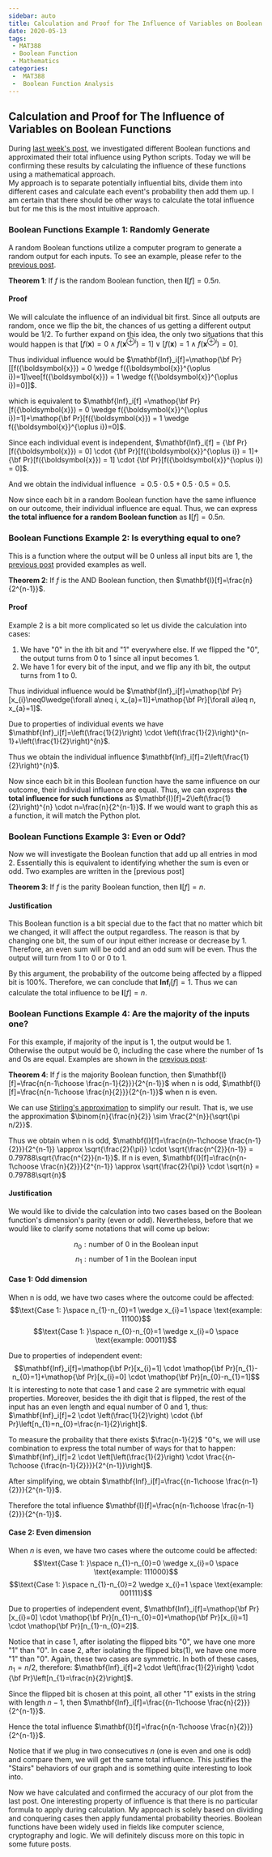 ```yaml
---
sidebar: auto
title: Calculation and Proof for The Influence of Variables on Boolean Functions
date: 2020-05-13
tags:
 - MAT388
 - Boolean Function
 - Mathematics
categories:
 -  MAT388
 -  Boolean Function Analysis
---
```


## Calculation and Proof for The Influence of Variables on Boolean Functions

During [last week's post](https://404briannotfound.tech/views/MAT388/2020/post1.html#what-is-a-boolean-function), we investigated different Boolean functions and approximated their total influence using Python scripts. Today we will be confirming these results by calculating the influence of these functions using a mathematical approach.\
My approach is to separate potentially influential bits, divide them into different cases and calculate each event's probability then add them up. I am certain that there should be other ways to calculate the total influence but for me this is the most intuitive approach.

### Boolean Functions Example 1: Randomly Generate

A random Boolean functions utilize a computer program to generate a random output for each inputs. To see an example, please refer to the [previous post](https://404briannotfound.tech/views/MAT388/2020/post1.html#boolean-functions-example-1-randomly-generate).

**Theorem 1**: If $f$ is the random Boolean function, then $\mathbf{I}[f]=0.5n$.

#### Proof

We will calculate the influence of an individual bit first. Since all outputs are random, once we flip the bit, the chances of us getting a different output would be $1/2$. To further expand on this idea, the only two situations that this would happen is that $[f({\boldsymbol{x}}) = 0 \wedge f({\boldsymbol{x}}^{\oplus i})=1]\vee[f({\boldsymbol{x}}) = 1 \wedge f({\boldsymbol{x}}^{\oplus i})=0]$. 

Thus individual influence would be $\mathbf{Inf}_i[f]=\mathop{\bf Pr}[[f({\boldsymbol{x}}) = 0 \wedge f({\boldsymbol{x}}^{\oplus i})=1]\vee[f({\boldsymbol{x}}) = 1 \wedge f({\boldsymbol{x}}^{\oplus i})=0]]$.

which is equivalent to $\mathbf{Inf}_i[f] =\mathop{\bf Pr}[f({\boldsymbol{x}}) = 0 \wedge f({\boldsymbol{x}}^{\oplus i})=1]+\mathop{\bf Pr}[f({\boldsymbol{x}}) = 1 \wedge f({\boldsymbol{x}}^{\oplus i})=0]$.

Since each individual event is independent, $\mathbf{Inf}_i[f] = {\bf Pr}[f({\boldsymbol{x}}) = 0] \cdot {\bf Pr}[f({\boldsymbol{x}}^{\oplus i}) = 1]+{\bf Pr}[f({\boldsymbol{x}}) = 1] \cdot {\bf Pr}[f({\boldsymbol{x}}^{\oplus i}) = 0]$.

And we obtain the individual influence $=0.5 \cdot 0.5 + 0.5 \cdot 0.5 = 0.5$.

Now since each bit in a random Boolean function have the same influence on our outcome, their individual influence are equal. Thus, we can express **the total influence for a random Boolean function** as $\mathbf{I}[f]=0.5n$.

### Boolean Functions Example 2: Is everything equal to one?
This is a function where the output will be 0 unless all input bits are 1, the [previous post](https://404briannotfound.tech/views/MAT388/2020/post1.html#boolean-functions-example-2-is-everything-equal-to-one) provided examples as well.

**Theorem 2**: If $f$ is the AND Boolean function, then $\mathbf{I}[f]=\frac{n}{2^{n-1}}$.


#### Proof
Example 2 is a bit more complicated so let us divide the calculation into cases:

1. We have "0" in the ith bit and "1" everywhere else. If we flipped the "0", the output turns from 0 to 1 since all input becomes 1.
2. We have 1 for every bit of the input, and we flip any ith bit, the output turns from 1 to 0.

Thus individual influence would be $\mathbf{Inf}_i[f]=\mathop{\bf Pr}[x_{i}\neq0\wedge(\forall a\neq i, x_{a}=1)]+\mathop{\bf Pr}[\forall a\leq n, x_{a}=1]$.

Due to properties of individual events we have $\mathbf{Inf}_i[f]=\left(\frac{1}{2}\right) \cdot \left(\frac{1}{2}\right)^{n-1}+\left(\frac{1}{2}\right)^{n}$.

Thus we obtain the individual influence $\mathbf{Inf}_i[f]=2\left(\frac{1}{2}\right)^{n}$.

Now since each bit in this Boolean function have the same influence on our outcome, their individual influence are equal. Thus, we can express **the total influence for such functions** as $\mathbf{I}[f]=2\left(\frac{1}{2}\right)^{n} \cdot n=\frac{n}{2^{n-1}}$.
If we would want to graph this as a function, it will match the Python plot.

### Boolean Functions Example 3: Even or Odd?
Now we will investigate the Boolean function that add up all entries in mod 2. Essentially this is equivalent to identifying whether the sum is even or odd. Two examples are written in the [previous post]

**Theorem 3**: If $f$ is the parity Boolean function, then $\mathbf{I}[f]=n$.

#### Justification
This Boolean function is a bit special due to the fact that no matter which bit we changed, it will affect the output regardless. The reason is that by changing one bit, the sum of our input either increase or decrease by 1. Therefore, an even sum will be odd and an odd sum will be even. Thus the output will turn from 1 to 0 or 0 to 1.

By this argument, the probability of the outcome being affected by a flipped bit is 100%. Therefore, we can conclude that $\mathbf{Inf}_i[f]=1$.
Thus we can calculate the total influence to be $\mathbf{I}[f]=n$.

### Boolean Functions Example 4: Are the majority of the inputs one?
For this example, if majority of the input is 1, the output would be 1. Otherwise the output would be 0, including the case where the number of 1s and 0s are equal. Examples are shown in the [previous post](https://404briannotfound.tech/views/MAT388/2020/post1.html#boolean-functions-example-4-are-the-majority-of-the-inputs-one):

**Theorem 4**: If $f$ is the majority Boolean function, then $\mathbf{I}[f]=\frac{n{n-1\choose \frac{n-1}{2}}}{2^{n-1}}$ when n is odd, $\mathbf{I}[f]=\frac{n{n-1\choose \frac{n}{2}}}{2^{n-1}}$ when n is even.

We can use [Stirling's approximation](https://en.wikipedia.org/wiki/Stirling%27s_approximation#Mentally_estimating_central_effect_in_the_binomial_distribution) to simplify our result. That is, we use the approximation $\binom{n}{\frac{n}{2}} \sim \frac{2^{n}}{\sqrt{\pi n/2}}$.

Thus we obtain when n is odd, $\mathbf{I}[f]=\frac{n{n-1\choose \frac{n-1}{2}}}{2^{n-1}} \approx \sqrt{\frac{2}{\pi}} \cdot \sqrt{\frac{n^{2}}{n-1}} = 0.79788\sqrt{\frac{n^{2}}{n-1}}$. If n is even, $\mathbf{I}[f]=\frac{n{n-1\choose \frac{n}{2}}}{2^{n-1}} \approx \sqrt{\frac{2}{\pi}} \cdot \sqrt{n} = 0.79788\sqrt{n}$
#### Justification
We would like to divide the calculation into two cases based on the Boolean function's dimension's parity (even or odd). Nevertheless, before that we would like to clarify some notations that will come up below:

$$n_{0}:\text{number of 0 in the Boolean input}$$
$$n_{1}:\text{number of 1 in the Boolean input}$$

#### Case 1: Odd dimension
When n is odd, we have two cases where the outcome could be affected:
$$\text{Case 1: }\space n_{1}-n_{0}=1 \wedge x_{i}=1 \space \text{example: 11100}$$
$$\text{Case 1: }\space n_{0}-n_{0}=1 \wedge x_{i}=0 \space \text{example: 00011}$$

Due to properties of independent event:
$$\mathbf{Inf}_i[f]=\mathop{\bf Pr}[x_{i}=1] \cdot \mathop{\bf Pr}[n_{1}-n_{0}=1]+\mathop{\bf Pr}[x_{i}=0] \cdot \mathop{\bf Pr}[n_{0}-n_{1}=1]$$
It is interesting to note that case 1 and case 2 are symmetric with equal properties. Moreover, besides the ith digit that is flipped, the rest of the input has an even length and equal number of 0 and 1, thus: $\mathbf{Inf}_i[f]=2 \cdot \left(\frac{1}{2}\right) \cdot {\bf Pr}\left[n_{1}=n_{0}=\frac{n-1}{2}\right]$.

To measure the probaility that there exists $\frac{n-1}{2}$ "0"s, we will use combination to express the total number of ways for that to happen: $\mathbf{Inf}_i[f]=2 \cdot \left[\left(\frac{1}{2}\right) \cdot \frac{{n-1\choose {\frac{n-1}{2}}}}{2^{n-1}}\right]$.

After simplifying, we obtain $\mathbf{Inf}_i[f]=\frac{{n-1\choose \frac{n-1}{2}}}{2^{n-1}}$.

Therefore the total influence $\mathbf{I}[f]=\frac{n{n-1\choose \frac{n-1}{2}}}{2^{n-1}}$.

#### Case 2: Even dimension
When $n$ is even, we have two cases where the outcome could be affected:
$$\text{Case 1: }\space n_{1}-n_{0}=0 \wedge x_{i}=0 \space \text{example: 111000}$$
$$\text{Case 1: }\space n_{1}-n_{0}=2 \wedge x_{i}=1 \space \text{example: 001111}$$

Due to properties of independent event, $\mathbf{Inf}_i[f]=\mathop{\bf Pr}[x_{i}=0] \cdot \mathop{\bf Pr}[n_{1}-n_{0}=0]+\mathop{\bf Pr}[x_{i}=1] \cdot \mathop{\bf Pr}[n_{1}-n_{0}=2]$.

Notice that in case 1, after isolating the flipped bits "0", we have one more "1" than "0". In case 2, after isolating the flipped bits(1), we have one more "1" than "0". Again, these two cases are symmetric. In both of these cases, $n_{1} = n/2$, therefore: $\mathbf{Inf}_i[f]=2 \cdot \left(\frac{1}{2}\right) \cdot {\bf Pr}\left[n_{1}=\frac{n}{2}\right]$.

Since the flipped bit is chosen at this point, all other "1" exists in the string with length $n-1$, then $\mathbf{Inf}_i[f]=\frac{{n-1\choose \frac{n}{2}}}{2^{n-1}}$.

Hence the total influence $\mathbf{I}[f]=\frac{n{n-1\choose \frac{n}{2}}}{2^{n-1}}$.

Notice that if we plug in two consecutives $n$ (one is even and one is odd) and compare them, we will get the same total influence. This justifies the "Stairs" behaviors of our graph and is something quite interesting to look into.

Now we have calculated and confirmed the accuracy of our plot from the last post. One interesting property of influence is that there is no particular formula to apply during calculation. My approach is solely based on dividing and conquering cases then apply fundamental probability theories. Boolean functions have been widely used in fields like computer science, cryptography and logic. We will definitely discuss more on this topic in some future posts.